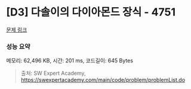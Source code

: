# [D3] 다솔이의 다이아몬드 장식 - 4751 

[문제 링크](https://swexpertacademy.com/main/code/problem/problemDetail.do?contestProbId=AWSNw5jKzwMDFAUr) 

### 성능 요약

메모리: 62,496 KB, 시간: 201 ms, 코드길이: 645 Bytes



> 출처: SW Expert Academy, https://swexpertacademy.com/main/code/problem/problemList.do